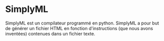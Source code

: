 # SimplyML
SimplyML est un compilateur programmé en python.
SimplyML a pour but de générer un fichier HTML en fonction d'instructions (que nous avons inventées) contenues dans un fichier texte.